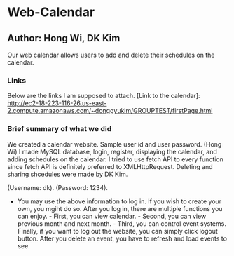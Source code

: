 # Web-Calendar
## Author: Hong Wi, DK Kim

Our web calendar allows users to add and delete their schedules on the calendar.

### Links
Below are the links I am supposed to attach. 
   [Link to the calendar]:  <http://ec2-18-223-116-26.us-east-2.compute.amazonaws.com/~donggyukim/GROUPTEST/firstPage.html>
   
### Brief summary of what we did
We created a calendar website. Sample user id and user password.
(Hong Wi) I made MySQL database, login, register, displaying the calendar, and adding schedules on the calendar. 
I tried to use fetch API to every function since fetch API is definitely preferred to XMLHttpRequest.
Deleting and sharing shcedules were made by DK Kim. 

(Username: dk).
(Password: 1234).
- You may use the above information to log in. If you wish to create your own, you mgiht do so. After you log in, there are multiple functions you can enjoy. - First, you can view calendar. - Second, you can view previous month and next month. - Third, you can control event systems. Finally, if you want to log out the website, you can simply click logout button. After you delete an event, you have to refresh and load events to see.

